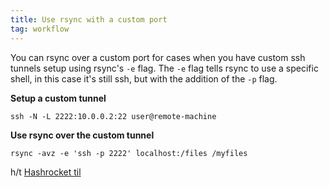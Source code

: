 ```yaml
---
title: Use rsync with a custom port
tag: workflow
---
```


You can rsync over a custom port for cases when you have custom ssh tunnels setup using rsync's `-e` flag. The `-e` flag tells rsync to use a specific shell, in this case it's still ssh, but with the addition of the `-p` flag.

**Setup a custom tunnel**

`ssh -N -L 2222:10.0.0.2:22 user@remote-machine`

**Use rsync over the custom tunnel**

`rsync -avz -e 'ssh -p 2222' localhost:/files /myfiles`

h/t [Hashrocket til](https://til.hashrocket.com/posts/bde180175e-use-rsync-with-a-custom-port)